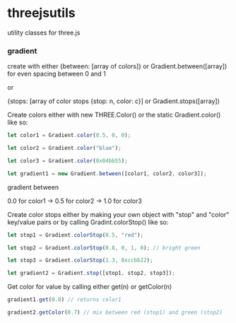# threejsutils

utility classes for three.js

### gradient


create with either {between: [array of colors]} or Gradient.between([array]) for even spacing between 0 and 1

or

{stops: [array of color stops {stop: n, color: c}] or Gradient.stops([array])


Create colors either with new THREE.Color() or the static Gradient.color() like so:

```javascript
let color1 = Gradient.color(0.5, 0, 0);

let color2 = Gradient.color("blue");

let color3 = Gradient.color(0x04bb55);

let gradient1 = new Gradient.between([color1, color2, color3]); 
```

gradient between 

0.0 for color1 -> 0.5 for color2 -> 1.0 for color3


Create color stops either by making your own object with "stop" and "color" key/value pairs or by calling Gradint.colorStop() like so:

```javascript
let stop1 = Gradient.colorStop(0.5, "red");

let stop2 = Gradient.colorStop(0.8, 0, 1, 0); // bright green

let stop3 = Gradient.colorStop(1.3, 0xccbb22);

let gradient2 = Gradient.stop([stop1, stop2, stop3]);
```

Get color for value by calling either get(n) or getColor(n)

```javascript
gradient1.get(0.0) // returns color1

gradient2.getColor(0.7) // mix between red (stop1) and green (stop2)
```
